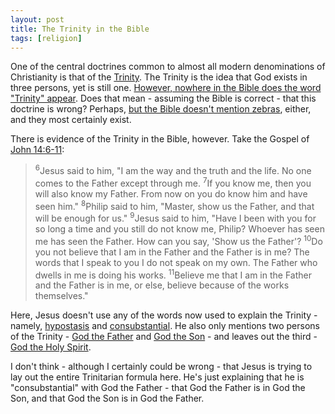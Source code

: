 ```yaml
---
layout: post
title: The Trinity in the Bible
tags: [religion]
---
```


One of the central doctrines common to almost all modern denominations of Christianity is that of the [Trinity](https://en.wikipedia.org/wiki/Trinity). The Trinity is the idea that God exists in three persons, yet is still one. [However, nowhere in the Bible does the word "Trinity" appear](https://www.biblegateway.com/quicksearch/?quicksearch=trinity&qs_version=NABRE). Does that mean - assuming the Bible is correct - that this doctrine is wrong? Perhaps, [but the Bible doesn't mention zebras](https://www.biblegateway.com/quicksearch/?quicksearch=zebra&qs_version=NABRE), either, and they most certainly exist.

There is evidence of the Trinity in the Bible, however. Take the Gospel of [John 14:6-11](https://www.biblegateway.com/passage/?search=john+14%3A6-11&version=NABRE):

> <sup>6</sup>Jesus said to him, "I am the way and the truth and the life. No one comes to the Father except through me. <sup>7</sup>If you know me, then you will also know my Father. From now on you do know him and have seen him." <sup>8</sup>Philip said to him, "Master, show us the Father, and that will be enough for us." <sup>9</sup>Jesus said to him, "Have I been with you for so long a time and you still do not know me, Philip? Whoever has seen me has seen the Father. How can you say, 'Show us the Father'? <sup>10</sup>Do you not believe that I am in the Father and the Father is in me? The words that I speak to you I do not speak on my own. The Father who dwells in me is doing his works. <sup>11</sup>Believe me that I am in the Father and the Father is in me, or else, believe because of the works themselves."

Here, Jesus doesn't use any of the words now used to explain the Trinity - namely, [hypostasis](https://en.wikipedia.org/wiki/Hypostasis_%28philosophy_and_religion%29) and [consubstantial](https://en.wikipedia.org/wiki/Consubstantiality). He also only mentions two persons of the Trinity - [God the Father](https://en.wikipedia.org/wiki/God_the_Father) and [God the Son](https://en.wikipedia.org/wiki/God_the_Son) - and leaves out the third - [God the Holy Spirit](https://en.wikipedia.org/wiki/Holy_Spirit_%28Christianity%29).

I don't think - although I certainly could be wrong - that Jesus is trying to lay out the entire Trinitarian formula here. He's just explaining that he is "consubstantial" with God the Father - that God the Father is in God the Son, and that God the Son is in God the Father.
